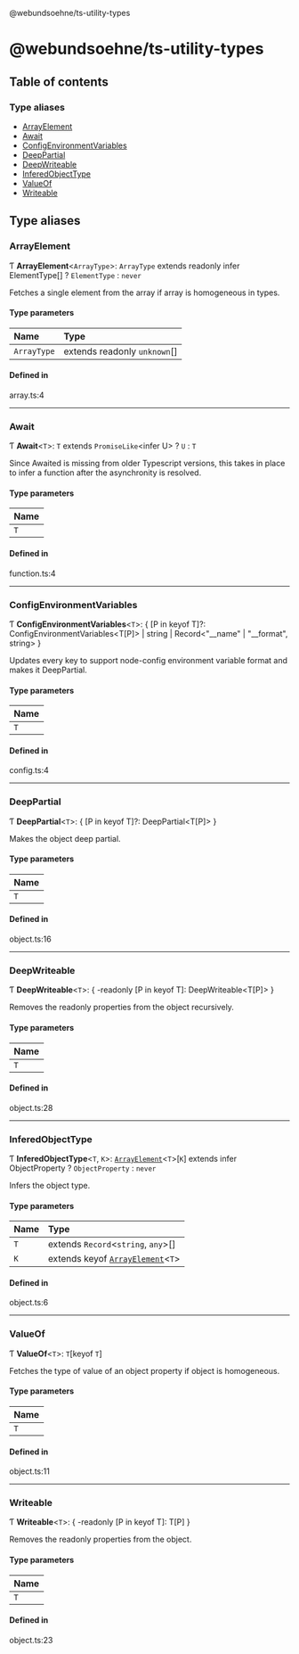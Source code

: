 @webundsoehne/ts-utility-types

# @webundsoehne/ts-utility-types

## Table of contents

### Type aliases

- [ArrayElement](README.md#arrayelement)
- [Await](README.md#await)
- [ConfigEnvironmentVariables](README.md#configenvironmentvariables)
- [DeepPartial](README.md#deeppartial)
- [DeepWriteable](README.md#deepwriteable)
- [InferedObjectType](README.md#inferedobjecttype)
- [ValueOf](README.md#valueof)
- [Writeable](README.md#writeable)

## Type aliases

### ArrayElement

Ƭ **ArrayElement**<`ArrayType`\>: `ArrayType` extends readonly infer ElementType[] ? `ElementType` : `never`

Fetches a single element from the array if array is homogeneous in types.

#### Type parameters

| Name        | Type                         |
| :---------- | :--------------------------- |
| `ArrayType` | extends readonly `unknown`[] |

#### Defined in

array.ts:4

---

### Await

Ƭ **Await**<`T`\>: `T` extends `PromiseLike`<infer U\> ? `U` : `T`

Since Awaited is missing from older Typescript versions, this takes in place to infer a function after the asynchronity is resolved.

#### Type parameters

| Name |
| :--- |
| `T`  |

#### Defined in

function.ts:4

---

### ConfigEnvironmentVariables

Ƭ **ConfigEnvironmentVariables**<`T`\>: { [P in keyof T]?: ConfigEnvironmentVariables<T[P]\> \| string \| Record<"\_\_name" \| "\_\_format", string\> }

Updates every key to support node-config environment variable format and makes it DeepPartial.

#### Type parameters

| Name |
| :--- |
| `T`  |

#### Defined in

config.ts:4

---

### DeepPartial

Ƭ **DeepPartial**<`T`\>: { [P in keyof T]?: DeepPartial<T[P]\> }

Makes the object deep partial.

#### Type parameters

| Name |
| :--- |
| `T`  |

#### Defined in

object.ts:16

---

### DeepWriteable

Ƭ **DeepWriteable**<`T`\>: { -readonly [P in keyof T]: DeepWriteable<T[P]\> }

Removes the readonly properties from the object recursively.

#### Type parameters

| Name |
| :--- |
| `T`  |

#### Defined in

object.ts:28

---

### InferedObjectType

Ƭ **InferedObjectType**<`T`, `K`\>: [`ArrayElement`](README.md#arrayelement)<`T`\>[`K`] extends infer ObjectProperty ? `ObjectProperty` : `never`

Infers the object type.

#### Type parameters

| Name | Type                                                         |
| :--- | :----------------------------------------------------------- |
| `T`  | extends `Record`<`string`, `any`\>[]                         |
| `K`  | extends keyof [`ArrayElement`](README.md#arrayelement)<`T`\> |

#### Defined in

object.ts:6

---

### ValueOf

Ƭ **ValueOf**<`T`\>: `T`[keyof `T`]

Fetches the type of value of an object property if object is homogeneous.

#### Type parameters

| Name |
| :--- |
| `T`  |

#### Defined in

object.ts:11

---

### Writeable

Ƭ **Writeable**<`T`\>: { -readonly [P in keyof T]: T[P] }

Removes the readonly properties from the object.

#### Type parameters

| Name |
| :--- |
| `T`  |

#### Defined in

object.ts:23
